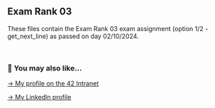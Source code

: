 ## Exam Rank 03

These files contain the Exam Rank 03 exam assignment (option 1/2 - get_next_line) as passed on day 02/10/2024.

<br>

### 🔄 You may also like...
[-> My profile on the 42 Intranet](https://profile.intra.42.fr/users/mgimon-c)

[-> My LinkedIn profile](https://www.linkedin.com/in/mgimon-c/)

